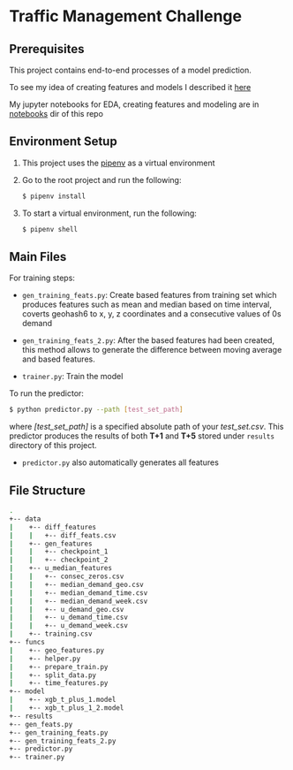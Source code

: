 # Traffic Management Challenge

## Prerequisites

This project contains end-to-end processes of a model prediction.

To see my idea of creating features and models I described it [here](how_it_works.md)

My jupyter notebooks for EDA, creating features and modeling are in [notebooks](notebooks) dir  of this repo

## Environment Setup
1. This project uses the [pipenv](https://github.com/pyenv/pyenv-installer) as a virtual environment

2. Go to the root project and run the following:

    ```bash
    $ pipenv install
    ``` 
3. To start a virtual environment, run the following:

    ```bash
    $ pipenv shell
    ```

## Main Files

For  training steps:
- `gen_training_feats.py`: Create based features from training set which produces
features such as mean and median based on time interval, coverts geohash6 to x, y, z coordinates
and a consecutive values of 0s demand

- `gen_training_feats_2.py`: After the based features had been created, this method allows to generate
the difference between moving average and based features.

- `trainer.py`: Train the model

To run the predictor:

``` bash
$ python predictor.py --path [test_set_path] 
```

where *[test_set_path]* is a specified absolute path of your _test_set.csv_.
This predictor produces the results of both **T+1** and **T+5** stored under `results` directory of this project.

- `predictor.py` also automatically generates all features

## File Structure
```bash
.
+-- data
|    +-- diff_features
|    |   +-- diff_feats.csv
|    +-- gen_features
|    |   +-- checkpoint_1
|    |   +-- checkpoint_2
|    +-- u_median_features
|    |   +-- consec_zeros.csv
|    |   +-- median_demand_geo.csv
|    |   +-- median_demand_time.csv
|    |   +-- median_demand_week.csv
|    |   +-- u_demand_geo.csv
|    |   +-- u_demand_time.csv
|    |   +-- u_demand_week.csv
|    +-- training.csv
+-- funcs
|    +-- geo_features.py
|    +-- helper.py
|    +-- prepare_train.py
|    +-- split_data.py
|    +-- time_features.py    
+-- model
|    +-- xgb_t_plus_1.model
|    +-- xgb_t_plus_1_2.model
+-- results
+-- gen_feats.py
+-- gen_training_feats.py
+-- gen_training_feats_2.py
+-- predictor.py
+-- trainer.py
```
